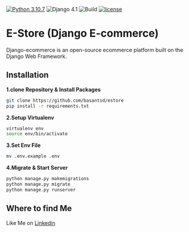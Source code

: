 [![Python 3.10.7](https://img.shields.io/badge/python-3.10.7-yellow.svg)](https://www.python.org/downloads/release/python-3107/)
![Django 4.1](https://img.shields.io/badge/Django-4.1.3-green.svg)
![Build](https://github.com/shyam999/Django-ecommerce/workflows/Build/badge.svg?branch=master)
[![license](https://img.shields.io/github/license/DAVFoundation/captain-n3m0.svg?style=flat-square)](https://github.com/shyam999/django-ecommerce/blob/master/LICENSE)
# E-Store (Django E-commerce)
Django-ecommerce is an open-source ecommerce platform built on the Django Web Framework.


## Installation

**1.clone Repository & Install Packages**
```sh
git clone https://github.com/basantsd/estore
pip install -r requirements.txt
```
**2.Setup Virtualenv**
```sh
virtualenv env
source env/bin/activate
```

**3.Set Env File**
```sh
mv .env.example .env
```


**4.Migrate & Start Server**
```sh
python manage.py makemigrations
python manage.py migrate
python manage.py runserver
```

## Where to find Me
Like Me on [Linkedin](https://www.linkedin.com/in/basant-singh-dobal-7353a2186/)
